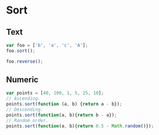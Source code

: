 # Sort

## Text

```javascript
var foo = ['b', 'a', 'c', 'A'];
foo.sort();

foo.reverse();
```

## Numeric

```javascript
var points = [40, 100, 1, 5, 25, 10];
// Ascending.
points.sort(function (a, b) {return a - b});
// Descending.
points.sort(function(a, b){return b - a});
// Random order.
points.sort(function(a, b){return 0.5 - Math.random()});
```
